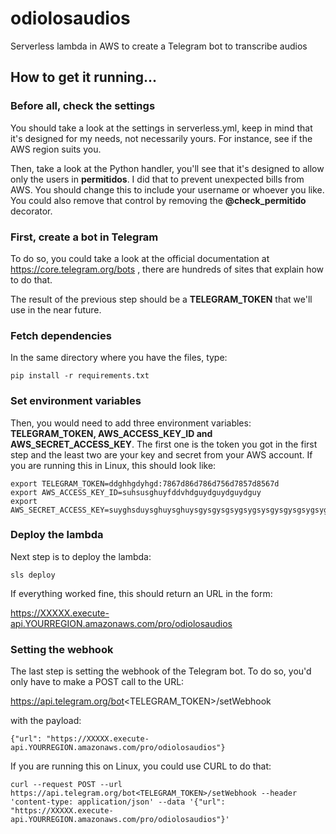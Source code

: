 # odiolosaudios
Serverless lambda in AWS to create a Telegram bot to transcribe audios

## How to get it running...

### Before all, check the settings

You should take a look at the settings in serverless.yml, keep in mind that it's designed for my needs, not necessarily yours. For instance, see if the AWS region suits you.

Then, take a look at the Python handler, you'll see that it's designed to allow only the users in **permitidos**. I did that to prevent unexpected bills from AWS. You should change this to include your username or whoever you like. You could also remove that control by removing the **@check_permitido** decorator.

### First, create a bot in Telegram

To do so, you could take a look at the official documentation at https://core.telegram.org/bots , there are hundreds of sites that explain how to do that.

The result of the previous step should be a **TELEGRAM_TOKEN** that we'll use in the near future.

### Fetch dependencies

In the same directory where you have the files, type:

```
pip install -r requirements.txt
```

### Set environment variables

Then, you would need to add three environment variables: **TELEGRAM_TOKEN, AWS_ACCESS_KEY_ID and AWS_SECRET_ACCESS_KEY**. The first one is the token you got in the first step and the least two are your key and secret from your AWS account. If you are running this in Linux, this should look like:

```
export TELEGRAM_TOKEN=ddghhgdyhgd:7867d86d786d756d7857d8567d
export AWS_ACCESS_KEY_ID=suhsusghuyfddvhdguydguydguydguy
export AWS_SECRET_ACCESS_KEY=suyghsduysghuysghuysgysgysgsygsygsysgysgysgsygsygsygs
```

### Deploy the lambda

Next step is to deploy the lambda:

```
sls deploy
```

If everything worked fine, this should return an URL in the form:

https://XXXXX.execute-api.YOURREGION.amazonaws.com/pro/odiolosaudios

### Setting the webhook

The last step is setting the webhook of the Telegram bot. To do so, you'd only have to make a POST call to the URL:

https://api.telegram.org/bot<TELEGRAM_TOKEN>/setWebhook

with the payload:

```
{"url": "https://XXXXX.execute-api.YOURREGION.amazonaws.com/pro/odiolosaudios"}
```

If you are running this on Linux, you could use CURL to do that:

```
curl --request POST --url https://api.telegram.org/bot<TELEGRAM_TOKEN>/setWebhook --header 'content-type: application/json' --data '{"url": "https://XXXXX.execute-api.YOURREGION.amazonaws.com/pro/odiolosaudios"}'
```
